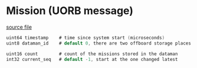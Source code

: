 # Mission (UORB message)



[source file](https://github.com/PX4/PX4-Autopilot/blob/release/1.14/msg/Mission.msg)

```c
uint64 timestamp	# time since system start (microseconds)
uint8 dataman_id	# default 0, there are two offboard storage places in the dataman: 0 or 1

uint16 count		# count of the missions stored in the dataman
int32 current_seq	# default -1, start at the one changed latest

```
